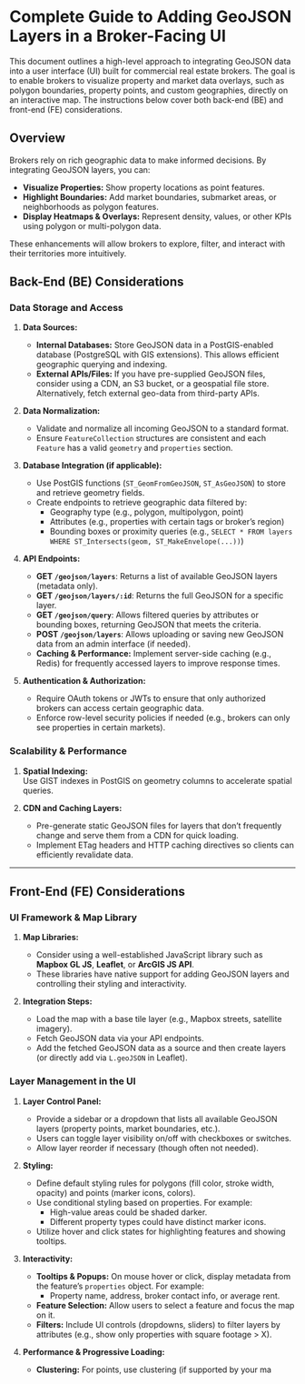# Complete Guide to Adding GeoJSON Layers in a Broker-Facing UI

This document outlines a high-level approach to integrating GeoJSON data into a user interface (UI) built for commercial real estate brokers. The goal is to enable brokers to visualize property and market data overlays, such as polygon boundaries, property points, and custom geographies, directly on an interactive map. The instructions below cover both back-end (BE) and front-end (FE) considerations.

## Overview

Brokers rely on rich geographic data to make informed decisions. By integrating GeoJSON layers, you can:

- **Visualize Properties:** Show property locations as point features.
- **Highlight Boundaries:** Add market boundaries, submarket areas, or neighborhoods as polygon features.
- **Display Heatmaps & Overlays:** Represent density, values, or other KPIs using polygon or multi-polygon data.

These enhancements will allow brokers to explore, filter, and interact with their territories more intuitively.

## Back-End (BE) Considerations

### Data Storage and Access

1. **Data Sources:**
   - **Internal Databases:** Store GeoJSON data in a PostGIS-enabled database (PostgreSQL with GIS extensions). This allows efficient geographic querying and indexing.
   - **External APIs/Files:** If you have pre-supplied GeoJSON files, consider using a CDN, an S3 bucket, or a geospatial file store. Alternatively, fetch external geo-data from third-party APIs.

2. **Data Normalization:**
   - Validate and normalize all incoming GeoJSON to a standard format. 
   - Ensure `FeatureCollection` structures are consistent and each `Feature` has a valid `geometry` and `properties` section.

3. **Database Integration (if applicable):**
   - Use PostGIS functions (`ST_GeomFromGeoJSON`, `ST_AsGeoJSON`) to store and retrieve geometry fields.
   - Create endpoints to retrieve geographic data filtered by:
     - Geography type (e.g., polygon, multipolygon, point)
     - Attributes (e.g., properties with certain tags or broker’s region)
     - Bounding boxes or proximity queries (e.g., `SELECT * FROM layers WHERE ST_Intersects(geom, ST_MakeEnvelope(...))`)

4. **API Endpoints:**
   - **GET `/geojson/layers`**: Returns a list of available GeoJSON layers (metadata only).
   - **GET `/geojson/layers/:id`**: Returns the full GeoJSON for a specific layer.
   - **GET `/geojson/query`**: Allows filtered queries by attributes or bounding boxes, returning GeoJSON that meets the criteria.
   - **POST `/geojson/layers`**: Allows uploading or saving new GeoJSON data from an admin interface (if needed).
   - **Caching & Performance:** Implement server-side caching (e.g., Redis) for frequently accessed layers to improve response times.

5. **Authentication & Authorization:**
   - Require OAuth tokens or JWTs to ensure that only authorized brokers can access certain geographic data.
   - Enforce row-level security policies if needed (e.g., brokers can only see properties in certain markets).

### Scalability & Performance

1. **Spatial Indexing:**  
   Use GIST indexes in PostGIS on geometry columns to accelerate spatial queries.

2. **CDN and Caching Layers:**
   - Pre-generate static GeoJSON files for layers that don’t frequently change and serve them from a CDN for quick loading.
   - Implement ETag headers and HTTP caching directives so clients can efficiently revalidate data.

---

## Front-End (FE) Considerations

### UI Framework & Map Library

1. **Map Libraries:**
   - Consider using a well-established JavaScript library such as **Mapbox GL JS**, **Leaflet**, or **ArcGIS JS API**.
   - These libraries have native support for adding GeoJSON layers and controlling their styling and interactivity.

2. **Integration Steps:**
   - Load the map with a base tile layer (e.g., Mapbox streets, satellite imagery).
   - Fetch GeoJSON data via your API endpoints.
   - Add the fetched GeoJSON data as a source and then create layers (or directly add via `L.geoJSON` in Leaflet).

### Layer Management in the UI

1. **Layer Control Panel:**
   - Provide a sidebar or a dropdown that lists all available GeoJSON layers (property points, market boundaries, etc.).
   - Users can toggle layer visibility on/off with checkboxes or switches.
   - Allow layer reorder if necessary (though often not needed).

2. **Styling:**
   - Define default styling rules for polygons (fill color, stroke width, opacity) and points (marker icons, colors).
   - Use conditional styling based on properties. For example:
     - High-value areas could be shaded darker.
     - Different property types could have distinct marker icons.
   - Utilize hover and click states for highlighting features and showing tooltips.

3. **Interactivity:**
   - **Tooltips & Popups:** On mouse hover or click, display metadata from the feature’s `properties` object. For example:
     - Property name, address, broker contact info, or average rent.
   - **Feature Selection:** Allow users to select a feature and focus the map on it.
   - **Filters:** Include UI controls (dropdowns, sliders) to filter layers by attributes (e.g., show only properties with square footage > X).

4. **Performance & Progressive Loading:**
   - **Clustering:** For points, use clustering (if supported by your ma
